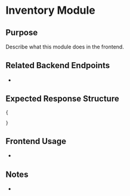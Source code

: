 # Inventory Module

## Purpose
Describe what this module does in the frontend.

## Related Backend Endpoints
- 

## Expected Response Structure
```
{
  
}
```

## Frontend Usage
- 

## Notes
- 
